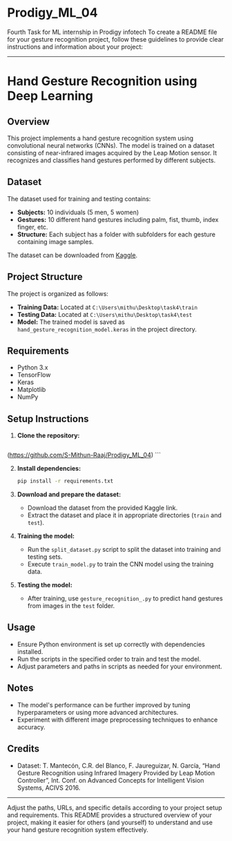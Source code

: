 # Prodigy_ML_04
Fourth Task for ML internship in Prodigy infotech
To create a README file for your gesture recognition project, follow these guidelines to provide clear instructions and information about your project:

---

# Hand Gesture Recognition using Deep Learning

## Overview

This project implements a hand gesture recognition system using convolutional neural networks (CNNs). The model is trained on a dataset consisting of near-infrared images acquired by the Leap Motion sensor. It recognizes and classifies hand gestures performed by different subjects.

## Dataset

The dataset used for training and testing contains:
- **Subjects:** 10 individuals (5 men, 5 women)
- **Gestures:** 10 different hand gestures including palm, fist, thumb, index finger, etc.
- **Structure:** Each subject has a folder with subfolders for each gesture containing image samples.

The dataset can be downloaded from [Kaggle](https://www.kaggle.com/gti-upm/leapgestrecog).

## Project Structure

The project is organized as follows:
- **Training Data:** Located at `C:\Users\mithu\Desktop\task4\train`
- **Testing Data:** Located at `C:\Users\mithu\Desktop\task4\test`
- **Model:** The trained model is saved as `hand_gesture_recognition_model.keras` in the project directory.

## Requirements

- Python 3.x
- TensorFlow
- Keras
- Matplotlib
- NumPy

## Setup Instructions

1. **Clone the repository:**
   ```bash
 (https://github.com/S-Mithun-Raaj/Prodigy_ML_04)  ```

2. **Install dependencies:**
   ```bash
   pip install -r requirements.txt
   ```

3. **Download and prepare the dataset:**
   - Download the dataset from the provided Kaggle link.
   - Extract the dataset and place it in appropriate directories (`train` and `test`).

4. **Training the model:**
   - Run the `split_dataset.py` script to split the dataset into training and testing sets.
   - Execute `train_model.py` to train the CNN model using the training data.

5. **Testing the model:**
   - After training, use `gesture_recognition_.py` to predict hand gestures from images in the `test` folder.

## Usage

- Ensure Python environment is set up correctly with dependencies installed.
- Run the scripts in the specified order to train and test the model.
- Adjust parameters and paths in scripts as needed for your environment.

## Notes

- The model's performance can be further improved by tuning hyperparameters or using more advanced architectures.
- Experiment with different image preprocessing techniques to enhance accuracy.

## Credits

- Dataset: T. Mantecón, C.R. del Blanco, F. Jaureguizar, N. García, “Hand Gesture Recognition using Infrared Imagery Provided by Leap Motion Controller”, Int. Conf. on Advanced Concepts for Intelligent Vision Systems, ACIVS 2016.

---

Adjust the paths, URLs, and specific details according to your project setup and requirements. This README provides a structured overview of your project, making it easier for others (and yourself) to understand and use your hand gesture recognition system effectively.
